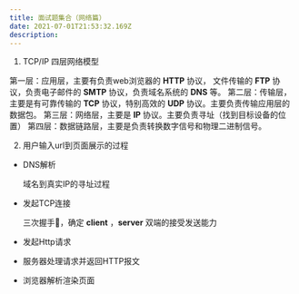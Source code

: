 ```yaml
---
title: 面试题集合（网络篇）
date: 2021-07-01T21:53:32.169Z
description: 
---
```


1. TCP/IP 四层网络模型

第一层：应用层，主要有负责web浏览器的 **HTTP** 协议， 文件传输的 **FTP** 协议，负责电子邮件的 **SMTP** 协议，负责域名系统的 **DNS** 等。
第二层：传输层，主要是有可靠传输的 **TCP** 协议，特别高效的 **UDP** 协议。主要负责传输应用层的数据包。
第三层：网络层，主要是 **IP** 协议。主要负责寻址（找到目标设备的位置）
第四层：数据链路层，主要是负责转换数字信号和物理二进制信号。

2. 用户输入url到页面展示的过程
   
- DNS解析
  
  域名到真实IP的寻址过程
- 发起TCP连接
  
  三次握手🤝，确定 **client** ，**server** 双端的接受发送能力
- 发起Http请求
- 服务器处理请求并返回HTTP报文
- 浏览器解析渲染页面